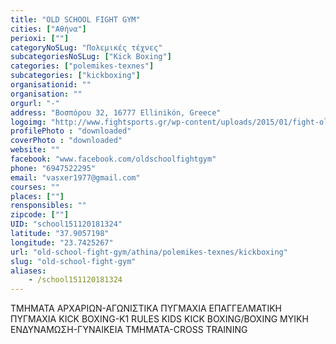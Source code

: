```yaml
---
title: "OLD SCHOOL FIGHT GYM"
cities: ["Αθήνα"]
perioxi: [""]
categoryNoSLug: "Πολεμικές τέχνες"
subcategoriesNoSLug: ["Kick Boxing"]
categories: ["polemikes-texnes"]
subcategories: ["kickboxing"]
organisationid: ""
organisation: ""
orgurl: "-"
address: "Βοσπόρου 32, 16777 Ellinikón, Greece"
logoimg: "http://www.fightsports.gr/wp-content/uploads/2015/01/fight-old-school-gym.jpg"
profilePhoto : "downloaded"
coverPhoto : "downloaded"
website: ""
facebook: "www.facebook.com/oldschoolfightgym"
phone: "6947522295"
email: "vasxer1977@gmail.com"
courses: ""
places: [""]
rensponsibles: ""
zipcode: [""]
UID: "school151120181324"
latitude: "37.9057198"
longitude: "23.7425267"
url: "old-school-fight-gym/athina/polemikes-texnes/kickboxing"
slug: "old-school-fight-gym"
aliases:
    - /school151120181324
---
```



ΤΜΗΜΑΤΑ ΑΡΧΑΡΙΩΝ-ΑΓΩΝΙΣΤΙΚΑ ΠΥΓΜΑΧΙΑ ΕΠΑΓΓΕΛΜΑΤΙΚΗ ΠΥΓΜΑΧΙΑ KICK BOXING-Κ1 RULES KIDS KICK BOXING/BOXING ΜΥΙΚΗ ΕΝΔΥΝΑΜΩΣΗ-ΓΥΝΑΙΚΕΙΑ ΤΜΗΜΑΤΑ-CROSS TRAINING

